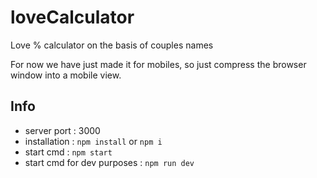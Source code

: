 # loveCalculator

Love % calculator on the basis of couples names

For now we have just made it for mobiles, so just compress the browser window into a mobile view.

## Info

- server port : 3000
- installation : `npm install` or `npm i`
- start cmd : `npm start`
- start cmd for dev purposes : `npm run dev`
